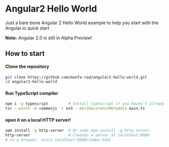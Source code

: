 # Angular2 Hello World
Just a bare bone Angular 2 Hello World example to help you start with the Angular.io quick start

**Note:**  Angular 2.0 is still in Alpha Preview!


## How to start

#### Clone the repository
```bash
git clone https://github.com/monfa-red/angular2-hello-world.git
cd angular2-hello-world
```
#### Run TypeScript compiler
```bash
npm i -g typescript         # Install typescript if you haven't already
tsc --watch -m commonjs -t es5 --emitDecoratorMetadata main.ts
```

#### open it on a local HTTP server! 
```bash
npm install -g http-server  # Or sudo npm install -g http-server
http-server                 # Creates a server at localhost:8080
# In a browser, visit localhost:8080/index.html
```

